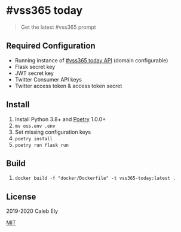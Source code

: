   # #vss365 today

> Get the latest #vss365 prompt


## Required Configuration

* Running instance of [#vss365 today API](https://github.com/le717/vss365-today-api/) (domain configurable)
* Flask secret key
* JWT secret key
* Twitter Consumer API keys
* Twitter access token & access token secret

## Install

1. Install Python 3.8+ and [Poetry](https://python-poetry.org/) 1.0.0+
1. `mv oss.env .env`
1. Set missing configuration keys
1. `poetry install`
1. `poetry run flask run`

## Build

1. `docker build -f "docker/Dockerfile" -t vss365-today:latest .`

## License

2019-2020 Caleb Ely

[MIT](LICENSE)
